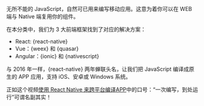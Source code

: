 无所不能的 JavaScript，自然可已用来编写移动应用。这意为着你可以在 WEB 端与 Native 端复用你的组件。

在本分类中，我们为 3 大前端框架找到了对应的解决方案：

* React: {react-native}
* Vue：{weex} 和 {quasar}
* Angular：{ionic} 和 {nativescript}

与 2016 年一样，{react-native} 两年蝉联头名，让我们把 JavaScript 编译成原生的 APP 应用，支持 iOS、安卓或 Windows 系统。

正如这个视频[使用 React Native 来跨平台编译APP](https://www.youtube.com/watch?v=1cI-978DHaA)中的口号：“一次编写，到处运行”可谓名副其实！
